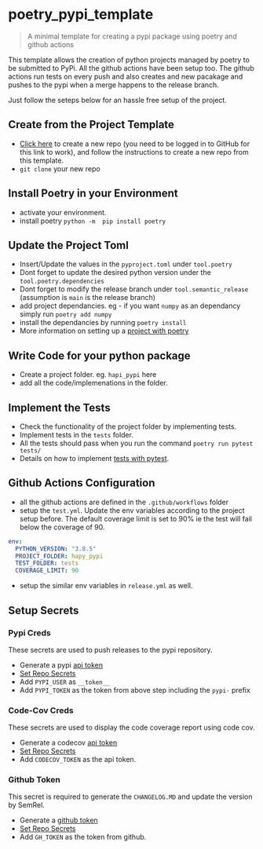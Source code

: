 # poetry_pypi_template

> A minimal template for creating a pypi package using poetry and github actions

This template allows the creation of python projects managed by poetry to be submitted to PyPi. All the github actions have been setup too. The github actions run tests on every push and also creates and new pacakage and pushes to the pypi when a merge happens to the release branch.

Just follow the seteps below for an hassle free setup of the project.

## Create from the Project Template

- [Click here](https://github.com/a-parida12/poetry_pypi_template/generate) to create a new repo (you need to be logged in to GitHub for this link to work), and follow the instructions to create a new repo from this template.
- `git clone` your new repo

## Install Poetry in your Environment

- activate your environment.
- install poetry `python -m  pip install poetry`

## Update the Project Toml

- Insert/Update the values in the `pyproject.toml` under `tool.poetry`
- Dont forget to update the desired python version under the `tool.poetry.dependencies`
- Dont forget to modify the release branch under `tool.semantic_release` (assumption is `main` is the release branch)
- add project dependancies. eg - if you want `numpy` as an dependancy simply run `poetry add numpy`
- install the dependancies by running `poetry install`
- More information on setting up a [project with poetry](https://realpython.com/dependency-management-python-poetry/)

## Write Code for your python package

- Create a project folder. eg. `hapi_pypi` here
- add all the code/implemenations in the folder.

## Implement the Tests

- Check the functionality of the project folder by implementing tests.
- Implement tests in the `tests` folder.
- All the tests should pass when you run the command `poetry run pytest tests/`
- Details on how to implement [tests with pytest](https://realpython.com/pytest-python-testing/).

## Github Actions Configuration

- all the github actions are defined in the `.github/workflows` folder
- setup the `test.yml`. Update the env variables according to the project setup before. The default coverage limit is set to 90% ie the test will fail below the coverage of 90.

``` yaml
env:
  PYTHON_VERSION: "3.8.5"
  PROJECT_FOLDER: hapy_pypi
  TEST_FOLDER: tests
  COVERAGE_LIMIT: 90
```

- setup the similar env variables in `release.yml` as well.

## Setup Secrets

### Pypi Creds

These secrets are used to push releases to the pypi repository.

- Generate a pypi [api token](https://pypi.org/help/#apitoken)
- [Set Repo Secrets](https://github.com/Azure/actions-workflow-samples/blob/master/assets/create-secrets-for-GitHub-workflows.md)
- Add `PYPI_USER` as `__token__`
- Add `PYPI_TOKEN` as the token from above step including the `pypi-` prefix

### Code-Cov Creds

These secrets are used to display the code coverage report using code cov.

- Generate a codecov [api token](https://docs.codecov.com/docs/quick-start)
- [Set Repo Secrets](https://github.com/Azure/actions-workflow-samples/blob/master/assets/create-secrets-for-GitHub-workflows.md)
- Add `CODECOV_TOKEN` as the api token.
### Github Token

This secret is required to generate the `CHANGELOG.MD` and update the version by SemRel.

- Generate a [github token](https://docs.github.com/en/authentication/keeping-your-account-and-data-secure/creating-a-personal-access-token)
- [Set Repo Secrets](https://github.com/Azure/actions-workflow-samples/blob/master/assets/create-secrets-for-GitHub-workflows.md)
- Add `GH_TOKEN` as the token from github.